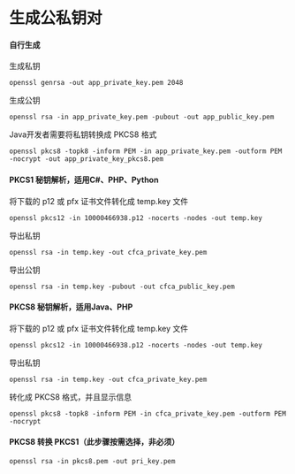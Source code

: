 # 生成公私钥对

#### 自行生成
生成私钥
```
openssl genrsa -out app_private_key.pem 2048
```

生成公钥
```
openssl rsa -in app_private_key.pem -pubout -out app_public_key.pem
```

Java开发者需要将私钥转换成 PKCS8 格式
```
openssl pkcs8 -topk8 -inform PEM -in app_private_key.pem -outform PEM -nocrypt -out app_private_key_pkcs8.pem
```

#### PKCS1 秘钥解析，适用C#、PHP、Python
将下载的 p12 或 pfx 证书文件转化成 temp.key 文件
```
openssl pkcs12 -in 10000466938.p12 -nocerts -nodes -out temp.key
```

导出私钥
```
openssl rsa -in temp.key -out cfca_private_key.pem
```

导出公钥
```
openssl rsa -in temp.key -pubout -out cfca_public_key.pem
```

#### PKCS8 秘钥解析，适用Java、PHP
将下载的 p12 或 pfx 证书文件转化成 temp.key 文件
```
openssl pkcs12 -in 10000466938.p12 -nocerts -nodes -out temp.key
```

导出私钥
```
openssl rsa -in temp.key -out cfca_private_key.pem
```

转化成 PKCS8 格式，并且显示信息
```
openssl pkcs8 -topk8 -inform PEM -in cfca_private_key.pem -outform PEM -nocrypt
```

#### PKCS8 转换 PKCS1（此步骤按需选择，非必须）
```
openssl rsa -in pkcs8.pem -out pri_key.pem
```
